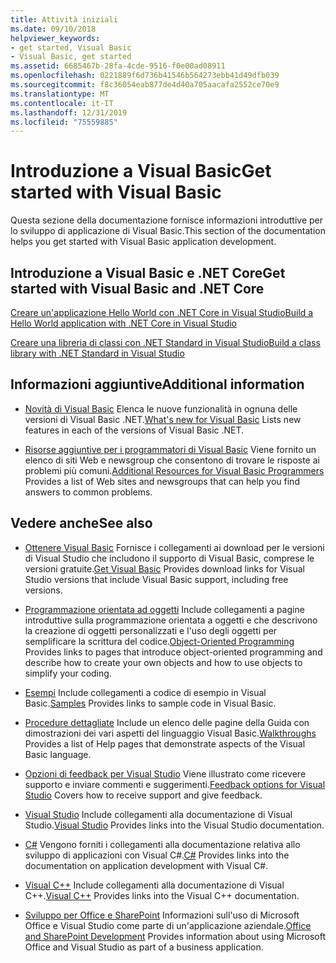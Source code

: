 ```yaml
---
title: Attività iniziali
ms.date: 09/10/2018
helpviewer_keywords:
- get started, Visual Basic
- Visual Basic, get started
ms.assetid: 6685467b-28fa-4cde-9516-f0e00ad08911
ms.openlocfilehash: 0221889f6d736b41546b564273ebb41d49dfb039
ms.sourcegitcommit: f8c36054eab877de4d40a705aacafa2552ce70e9
ms.translationtype: MT
ms.contentlocale: it-IT
ms.lasthandoff: 12/31/2019
ms.locfileid: "75559885"
---
```

# <a name="get-started-with-visual-basic"></a><span data-ttu-id="69299-102">Introduzione a Visual Basic</span><span class="sxs-lookup"><span data-stu-id="69299-102">Get started with Visual Basic</span></span>

<span data-ttu-id="69299-103">Questa sezione della documentazione fornisce informazioni introduttive per lo sviluppo di applicazione di Visual Basic.</span><span class="sxs-lookup"><span data-stu-id="69299-103">This section of the documentation helps you get started with Visual Basic application development.</span></span>

## <a name="get-started-with-visual-basic-and-net-core"></a><span data-ttu-id="69299-104">Introduzione a Visual Basic e .NET Core</span><span class="sxs-lookup"><span data-stu-id="69299-104">Get started with Visual Basic and .NET Core</span></span>

[<span data-ttu-id="69299-105">Creare un'applicazione Hello World con .NET Core in Visual Studio</span><span class="sxs-lookup"><span data-stu-id="69299-105">Build a Hello World application with .NET Core in Visual Studio</span></span>](../../core/tutorials/with-visual-studio.md)

[<span data-ttu-id="69299-106">Creare una libreria di classi con .NET Standard in Visual Studio</span><span class="sxs-lookup"><span data-stu-id="69299-106">Build a class library with .NET Standard in Visual Studio</span></span>](../../core/tutorials/library-with-visual-studio.md)

## <a name="additional-information"></a><span data-ttu-id="69299-107">Informazioni aggiuntive</span><span class="sxs-lookup"><span data-stu-id="69299-107">Additional information</span></span>

- <span data-ttu-id="69299-108">[Novità di Visual Basic](whats-new.md) Elenca le nuove funzionalità in ognuna delle versioni di Visual Basic .NET.</span><span class="sxs-lookup"><span data-stu-id="69299-108">[What's new for Visual Basic](whats-new.md) Lists new features in each of the versions of Visual Basic .NET.</span></span>

- <span data-ttu-id="69299-109">[Risorse aggiuntive per i programmatori di Visual Basic](additional-resources.md) Viene fornito un elenco di siti Web e newsgroup che consentono di trovare le risposte ai problemi più comuni.</span><span class="sxs-lookup"><span data-stu-id="69299-109">[Additional Resources for Visual Basic Programmers](additional-resources.md) Provides a list of Web sites and newsgroups that can help you find answers to common problems.</span></span>

## <a name="see-also"></a><span data-ttu-id="69299-110">Vedere anche</span><span class="sxs-lookup"><span data-stu-id="69299-110">See also</span></span>

- <span data-ttu-id="69299-111">[Ottenere Visual Basic](https://visualstudio.microsoft.com/downloads/?utm_medium=microsoft&utm_source=docs.microsoft.com&utm_campaign=inline+link&utm_content=download+vs2019) Fornisce i collegamenti ai download per le versioni di Visual Studio che includono il supporto di Visual Basic, comprese le versioni gratuite.</span><span class="sxs-lookup"><span data-stu-id="69299-111">[Get Visual Basic](https://visualstudio.microsoft.com/downloads/?utm_medium=microsoft&utm_source=docs.microsoft.com&utm_campaign=inline+link&utm_content=download+vs2019) Provides download links for Visual Studio versions that include Visual Basic support, including free versions.</span></span>

- <span data-ttu-id="69299-112">[Programmazione orientata ad oggetti](../programming-guide/concepts/object-oriented-programming.md) Include collegamenti a pagine introduttive sulla programmazione orientata a oggetti e che descrivono la creazione di oggetti personalizzati e l'uso degli oggetti per semplificare la scrittura del codice.</span><span class="sxs-lookup"><span data-stu-id="69299-112">[Object-Oriented Programming](../programming-guide/concepts/object-oriented-programming.md) Provides links to pages that introduce object-oriented programming and describe how to create your own objects and how to use objects to simplify your coding.</span></span>

- <span data-ttu-id="69299-113">[Esempi](https://github.com/dotnet/samples/tree/master/snippets/visualbasic) Include collegamenti a codice di esempio in Visual Basic.</span><span class="sxs-lookup"><span data-stu-id="69299-113">[Samples](https://github.com/dotnet/samples/tree/master/snippets/visualbasic) Provides links to sample code in Visual Basic.</span></span>

- <span data-ttu-id="69299-114">[Procedure dettagliate](../walkthroughs.md) Include un elenco delle pagine della Guida con dimostrazioni dei vari aspetti del linguaggio Visual Basic.</span><span class="sxs-lookup"><span data-stu-id="69299-114">[Walkthroughs](../walkthroughs.md) Provides a list of Help pages that demonstrate aspects of the Visual Basic language.</span></span>

- <span data-ttu-id="69299-115">[Opzioni di feedback per Visual Studio](/visualstudio/ide/feedback-options) Viene illustrato come ricevere supporto e inviare commenti e suggerimenti.</span><span class="sxs-lookup"><span data-stu-id="69299-115">[Feedback options for Visual Studio](/visualstudio/ide/feedback-options) Covers how to receive support and give feedback.</span></span>

- <span data-ttu-id="69299-116">[Visual Studio](/visualstudio/) Include collegamenti alla documentazione di Visual Studio.</span><span class="sxs-lookup"><span data-stu-id="69299-116">[Visual Studio](/visualstudio/) Provides links into the Visual Studio documentation.</span></span>

- <span data-ttu-id="69299-117">[C#](../../csharp/index.yml) Vengono forniti i collegamenti alla documentazione relativa allo sviluppo di applicazioni con Visual C#.</span><span class="sxs-lookup"><span data-stu-id="69299-117">[C#](../../csharp/index.yml) Provides links into the documentation on application development with Visual C#.</span></span>

- <span data-ttu-id="69299-118">[Visual C++](/cpp/) Include collegamenti alla documentazione di Visual C++.</span><span class="sxs-lookup"><span data-stu-id="69299-118">[Visual C++](/cpp/) Provides links into the Visual C++ documentation.</span></span>

- <span data-ttu-id="69299-119">[Sviluppo per Office e SharePoint](/visualstudio/vsto/office-and-sharepoint-development-in-visual-studio) Informazioni sull'uso di Microsoft Office e Visual Studio come parte di un'applicazione aziendale.</span><span class="sxs-lookup"><span data-stu-id="69299-119">[Office and SharePoint Development](/visualstudio/vsto/office-and-sharepoint-development-in-visual-studio) Provides information about using Microsoft Office and Visual Studio as part of a business application.</span></span>
